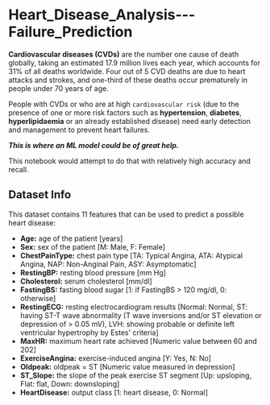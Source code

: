 # Heart_Disease_Analysis---Failure_Prediction

**Cardiovascular diseases (CVDs)** are the number one cause of death globally, taking an estimated 17.9 million lives each year, which accounts for 31% of all deaths worldwide. Four out of 5 CVD deaths are due to heart attacks and strokes, and one-third of these deaths occur prematurely in people under 70 years of age.

People with CVDs or who are at high `cardiovascular risk` (due to the presence of one or more risk factors such as **hypertension**, **diabetes**, **hyperlipidaemia** or an already established disease) need early detection and management to prevent heart failures.

***This is where an ML model could be of great help.***

This notebook would attempt to do that with relatively high accuracy and recall.


## Dataset Info

This dataset contains 11 features that can be used to predict a possible heart disease:
 - **Age:** age of the patient [years]
 - **Sex:** sex of the patient [M: Male, F: Female]
 - **ChestPainType:** chest pain type [TA: Typical Angina, ATA: Atypical Angina, NAP: Non-Anginal Pain, ASY: Asymptomatic]
 - **RestingBP:** resting blood pressure [mm Hg]
 - **Cholesterol:** serum cholesterol [mm/dl]
 - **FastingBS:** fasting blood sugar [1: if FastingBS > 120 mg/dl, 0: otherwise]
 - **RestingECG:** resting electrocardiogram results [Normal: Normal, ST: having ST-T wave abnormality (T wave inversions and/or ST elevation or depression of > 0.05 mV), LVH: showing probable or definite left ventricular hypertrophy by Estes' criteria]
 - **MaxHR:** maximum heart rate achieved [Numeric value between 60 and 202]
 - **ExerciseAngina:** exercise-induced angina [Y: Yes, N: No]
 - **Oldpeak:** oldpeak = ST [Numeric value measured in depression]
 - **ST_Slope:** the slope of the peak exercise ST segment [Up: upsloping, Flat: flat, Down: downsloping]
 - **HeartDisease:** output class [1: heart disease, 0: Normal]
